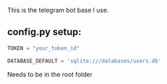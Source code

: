 This is the telegram bot base I use.

## config.py setup:

```python
TOKEN = "your_token_id"

DATABASE_DEFAULT = 'sqlite:///databases/users.db'
```

Needs to be in the root folder